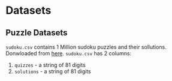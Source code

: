 # Datasets

## Puzzle Datasets

`sudoku.csv` contains 1 Million sudoku puzzles and their sollutions. Donwloaded from [here](https://www.kaggle.com/datasets/bryanpark/sudoku?resource=download).
`sudoku.csv` has 2 columns:

1. `quizzes` - a string of 81 digits
2. `solutions` - a string of 81 digits
